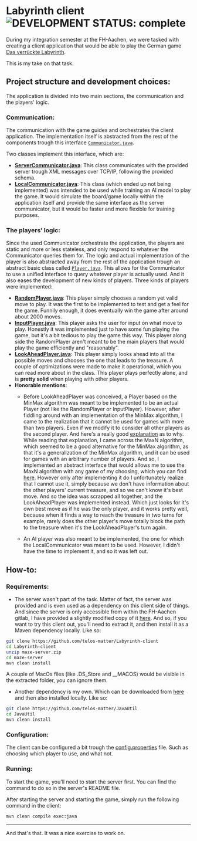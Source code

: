 # Labyrinth client ![DEVELOPMENT STATUS: complete](https://badgen.net/badge/DEVELOPMENT%20STATUS/complete/green)

During my integration semester at the FH-Aachen, we were tasked with creating a client application that would be able to play the German game [Das verrückte Labyrinth](https://de.wikipedia.org/wiki/Das_verr%C3%BCckte_Labyrinth).

This is my take on that task.

## Project structure and development choices:
The application is divided into two main sections, the communication and the players' logic.
### Communication:
The communication with the game guides and orchestrates the client application. The implementation itself is abstracted from the rest of the components trough this interface [`Communicator.java`](src/main/java/hemmouda/maze/communication/Communicator.java).

Two classes implement this interface, which are:
- [**ServerCommunicator.java**](src/main/java/hemmouda/maze/communication/servercommunicator/ServerCommunicator.java): This class communicates with the provided server trough XML messages over TCP/IP, following the provided schema.
- [**LocalCommunicator.java**](src/main/java/hemmouda/maze/communication/localcommunicator/LocalCommunicator.java): This class (which ended up not being implemented) was intended to be used while training an AI model to play the game. It would simulate the board/game locally within the application itself and provide the same interface as the server communicator, but it would be faster and more flexible for training purposes.
### The players' logic:
Since the used Communicator orchestrate the application, the players are static and more or less stateless, and only respond to whatever the Communicator queries them for.
The logic and actual implementation of the player is also abstracted away from the rest of the application trough an abstract basic class called [`Player.java`](src/main/java/hemmouda/maze/game/logic/player/Player.java). This allows for the Communicator to use a unified interface to query whatever player is actually used. And it also eases the development of new kinds of players. Three kinds of players were implemented:
- [**RandomPlayer.java**](src/main/java/hemmouda/maze/game/logic/player/randomplayer/RandomPlayer.java): This player simply chooses a random yet valid move to play. It was the first to be implemented to test and get a feel for the game. Funnily enough, it does eventually win the game after around about 2000 moves.
- [**InputPlayer.java**](src/main/java/hemmouda/maze/game/logic/player/inputplayer/InputPlayer.java): This player asks the user for input on what move to play. Honestly it was implemented just to have some fun playing the game, but it's a bit tedious to play the game this way. This player along side the RandomPlayer aren't meant to be the main players that would play the game efficiently and "reasonably".
- [**LookAheadPlayer.java**](src/main/java/hemmouda/maze/game/logic/player/lookaheadplayer/LookAheadPlayer.java): This player simply looks ahead into all the possible moves and chooses the one that leads to the treasure. A couple of optimizations were made to make it operational, which you can read more about in the class. This player plays perfectly alone, and is **pretty solid** when playing with other players.
- **Honorable mentions**:
    - Before LookAheadPlayer was conceived, a Player based on the MinMax algorithm was meant to be implemented to be an actual Player (not like the RandomPlayer or InputPlayer). However, after fiddling around with an implementation of the MinMax algorithm, I came to the realization that it cannot be used for games with more than two players. Even if we modify it to consider all other players as the second player. And here's a really good [explanation](https://stackoverflow.com/questions/14826451/extending-minimax-algorithm-for-multiple-opponents) as to why. While reading that explanation, I came across the MaxN algorithm, which seemed to be a good alternative for the MinMax algorithm, as that it's a generalization of the MinMax algorithm, and it can be used for games with an arbitrary number of players. And so, I implemented an abstract interface that would allows me to use the MaxN algorithm with any game of my choosing, which you can find [here](https://github.com/telos-matter/Max-nJ). However only after implementing it do I unfortunately realize that I cannot use it, simply because we don't have information about the other players' current treasure, and so we can't know it's best move. And so the idea was scrapped all together, and the LookAheadPlayer was implemented instead. Which just looks for it's own best move as if he was the only player, and it works pretty well, because when it finds a way to reach the treasure in two turns for example, rarely does the other player's move totally block the path to the treasure when it's the LookAheadPlayer's turn again. 

    - An AI player was also meant to be implemented, the one for which the LocalCommunicator was meant to be used. However, I didn't have the time to implement it, and so it was left out.

## How-to:
### Requirements:
- The server wasn't part of the task. Matter of fact, the server was provided and is even used as a dependency on this client side of things. And since the server is only accessible from within the FH-Aachen gitlab, I have provided a slightly modified copy of it [here](maze-server.zip). And so, if you want to try this client out, you'll need to extract it, and then install it as a Maven dependency locally. Like so:
```bash
git clone https://github.com/telos-matter/Labyrinth-client
cd Labyrinth-client
unzip maze-server.zip
cd maze-server
mvn clean install
```
A couple of MacOs files (like .DS_Store and __MACOS) would be visible in the extracted folder, you can ignore them.
- Another dependency is my own. Which can be downloaded from [here](https://github.com/telos-matter/JavaUtil) and then also installed locally. Like so:
```bash
git clone https://github.com/telos-matter/JavaUtil
cd JavaUtil
mvn clean install
```
### Configuration:
The client can be configured a bit trough the [config.properties](src/main/resources/config.properties) file. Such as choosing which player to use, and what not.
### Running:
To start the game, you'll need to start the server first. You can find the command to do so in the server's README file.


After starting the server and starting the game, simply run the following command in the client:
```bash
mvn clean compile exec:java
```

<hr>

And that's that. It was a nice exercise to work on.
